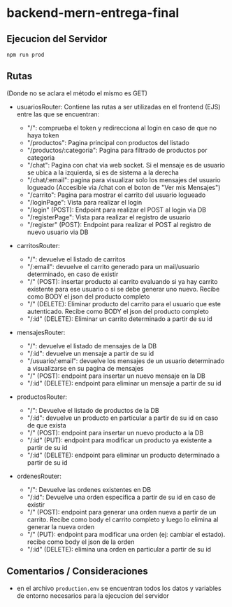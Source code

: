 # backend-mern-entrega-final

## Ejecucion del Servidor
`npm run prod`

## Rutas
(Donde no se aclara el método el mismo es GET)
- usuariosRouter: Contiene las rutas a ser utilizadas en el frontend (EJS) entre las que se encuentran:
  - "/": comprueba el token y redirecciona al login en caso de que no haya token
  - "/productos": Pagina principal con productos del listado
  - "/productos/:categoria": Pagina para filtrado de productos por categoria
  - "/chat": Pagina con chat via web socket. Si el mensaje es de usuario se ubica a la izquierda, si es de sistema a la derecha
  - "/chat/:email": pagina para visualizar solo los mensajes del usuario logueado (Accesible via /chat con el boton de "Ver mis Mensajes")
  - "/carrito": Pagina para mostrar el carrito del usuario logueado
  - "/loginPage": Vista para realizar el login
  - "/login" (POST): Endpoint para realizar el POST al login via DB
  - "/registerPage": Vista para realizar el registro de usuario
  - "/register" (POST): Endpoint para realizar el POST al registro de nuevo usuario via DB

- carritosRouter: 
  - "/": devuelve el listado de carritos
  - "/:email": devuelve el carrito generado para un mail/usuario determinado, en caso de existir
  - "/" (POST): insertar producto al carrito evaluando si ya hay carrito existente para ese usuario o si se debe generar uno nuevo. Recibe como BODY el json del producto completo
  - "/" (DELETE): Eliminar producto del carrito para el usuario que este autenticado. Recibe como BODY el json del producto completo
  - "/:id" (DELETE): Eliminar un carrito determinado a partir de su id

- mensajesRouter:
  - "/": devuelve el listado de mensajes de la DB
  - "/:id": devuelve un mensaje a partir de su id
  - "/usuario/:email": devuelve los mensajes de un usuario determinado a visualizarse en su pagina de mensajes
  - "/" (POST): endpoint para insertar un nuevo mensaje en la DB
  - "/:id" (DELETE): endpoint para eliminar un mensaje a partir de su id

- productosRouter:
  - "/": Devuelve el listado de productos de la DB
  - "/:id": devuelve un producto en particular a partir de su id en caso de que exista
  - "/" (POST): endpoint para insertar un nuevo producto a la DB
  - "/:id" (PUT): endpoint para modificar un producto ya existente a partir de su id
  - "/:id" (DELETE): endpoint para eliminar un producto determinado a partir de su id

- ordenesRouter:
  - "/": Devuelve las ordenes existentes en DB
  - "/:id": Devuelve una orden especifica a partir de su id en caso de existir
  - "/" (POST): endpoint para generar una orden nueva a partir de un carrito. Recibe como body el carrito completo y luego lo elimina al generar la nueva orden
  - "/" (PUT): endpoint para modificar una orden (ej: cambiar el estado). recibe como body el json de la orden
  - "/:id" (DELETE): elimina una orden en particular a partir de su id

## Comentarios / Consideraciones
- en el archivo `production.env` se encuentran todos los datos y variables de entorno necesarios para la ejecucion del servidor
